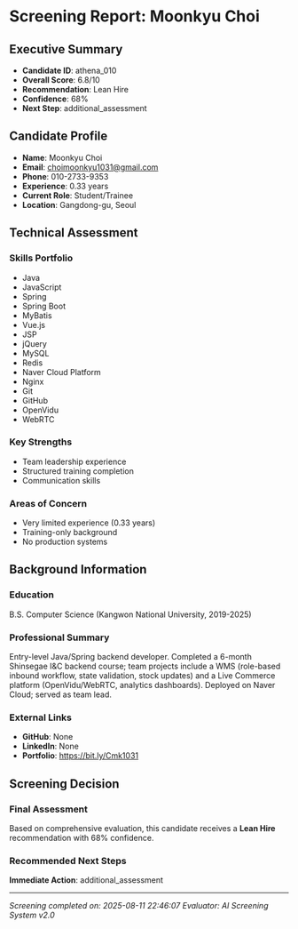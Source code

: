 # Screening Report: Moonkyu Choi

## Executive Summary
- **Candidate ID**: athena_010
- **Overall Score**: 6.8/10
- **Recommendation**: Lean Hire
- **Confidence**: 68%
- **Next Step**: additional_assessment

## Candidate Profile
- **Name**: Moonkyu Choi
- **Email**: choimoonkyu1031@gmail.com
- **Phone**: 010-2733-9353
- **Experience**: 0.33 years
- **Current Role**: Student/Trainee
- **Location**: Gangdong-gu, Seoul

## Technical Assessment

### Skills Portfolio
- Java
- JavaScript
- Spring
- Spring Boot
- MyBatis
- Vue.js
- JSP
- jQuery
- MySQL
- Redis
- Naver Cloud Platform
- Nginx
- Git
- GitHub
- OpenVidu
- WebRTC


### Key Strengths
- Team leadership experience
- Structured training completion
- Communication skills

### Areas of Concern
- Very limited experience (0.33 years)
- Training-only background
- No production systems

## Background Information

### Education
B.S. Computer Science (Kangwon National University, 2019-2025)

### Professional Summary
Entry-level Java/Spring backend developer. Completed a 6-month Shinsegae I&C backend course; team projects include a WMS (role-based inbound workflow, state validation, stock updates) and a Live Commerce platform (OpenVidu/WebRTC, analytics dashboards). Deployed on Naver Cloud; served as team lead.

### External Links
- **GitHub**: None
- **LinkedIn**: None
- **Portfolio**: https://bit.ly/Cmk1031

## Screening Decision

### Final Assessment
Based on comprehensive evaluation, this candidate receives a **Lean Hire** recommendation with 68% confidence.

### Recommended Next Steps
**Immediate Action**: additional_assessment

---
*Screening completed on: 2025-08-11 22:46:07*
*Evaluator: AI Screening System v2.0*
